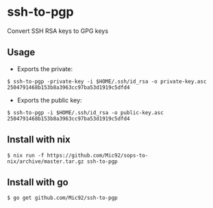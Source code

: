 # ssh-to-pgp
Convert SSH RSA keys to GPG keys

## Usage
-  Exports the private:

```console
$ ssh-to-pgp -private-key -i $HOME/.ssh/id_rsa -o private-key.asc
2504791468b153b8a3963cc97ba53d1919c5dfd4
```

- Exports the public key:

```console
$ ssh-to-pgp -i $HOME/.ssh/id_rsa -o public-key.asc
2504791468b153b8a3963cc97ba53d1919c5dfd4
```

## Install with nix

```console
$ nix run -f https://github.com/Mic92/sops-to-nix/archive/master.tar.gz ssh-to-pgp
```

## Install with go

```console
$ go get github.com/Mic92/ssh-to-pgp
```
